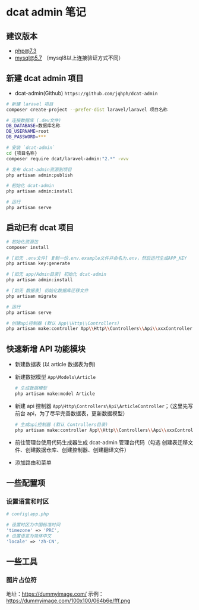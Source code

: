 # dcat admin 笔记

## 建议版本

-   php@7.3
-   mysql@5.7 （mysql8以上连接验证方式不同）

## 新建 dcat admin 项目

-   dcat-admin(Github) `https://github.com/jqhph/dcat-admin`

```sh
# 新建 laravel 项目
composer create-project --prefer-dist laravel/laravel 项目名称

# 连接数据库 (.dev文件)
DB_DATABASE=数据库名称
DB_USERNAME=root
DB_PASSWORD=***

# 安装 `dcat-admin`
cd {项目名称}
composer require dcat/laravel-admin:"2.*" -vvv

# 发布 dcat-admin资源到项目
php artisan admin:publish

# 初始化 dcat-admin
php artisan admin:install

# 运行
php artisan serve

```

## 启动已有 dcat 项目

```sh
# 初始化资源包
composer install

# [如无 .env文件] 复制一份.env.example文件并命名为.env，然后运行生成APP_KEY
php artisan key:generate

# [如无 app/Admin目录] 初始化 dcat-admin
php artisan admin:install

# [如无 数据表] 初始化数据库迁移文件
php artisan migrate

# 运行
php artisan serve

# 创建api控制器 (默认 App\\Http\\Controllers)
php artisan make:controller App\\Http\\Controllers\\Api\\xxxController --api
```

## 快速新增 API 功能模块

-   新建数据表 (以 article 数据表为例)

-   新建数据模型 `App\Models\Article`

    ```sh
    # 生成数据模型
    php artisan make:model Article
    ```

-   新建 api 控制器 `App\Http\Controllers\Api\ArticleController`；（这里先写前台 api，为了尽早完善数据表，更新数据模型）

    ```sh
    # 生成api控制器 (默认 Controllers目录)
    php artisan make:controller App\\Http\\Controllers\\Api\\xxxController --api
    ```

-   前往管理台使用代码生成器生成 dcat-admin 管理台代码（勾选 创建表迁移文件、创建数据仓库、创建控制器、创建翻译文件）

-   添加路由和菜单

## 一些配置项

### 设置语言和时区

```php
# config\app.php

# 设置时区为中国标准时间
'timezone' => 'PRC',
# 设置语言为简体中文
'locale' => 'zh-CN',
```

## 一些工具

### 图片占位符

地址：https://dummyimage.com/
示例：https://dummyimage.com/100x100/064b6e/fff.png
